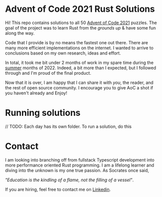 # Advent of Code 2021 Rust Solutions 

Hi! This repo contains solutions to all 50 [Advent of Code 2021](https://adventofcode.com/2021) puzzles.
The goal of the project was to learn Rust from the *grounds up* & have some fun along the way.

Code that I provide is by no means the fastest one out there. There are many more efficient implementations on the internet.
I wanted to arrive to conclusions based on my own research, ideas and effort.

In total, it took me bit under 2 months of work in my spare time during the [summer](https://en.wikipedia.org/wiki/Christmas_in_July) months of 2022.
Indeed, a bit more than I expected, but I followed through and I'm proud of the final product.

Now that it is over, I am happy that I can share it with *you*, the reader, and the rest of open source community. 
I encourage you to give AoC a shot if you haven't already and Enjoy!

# Running solutions

// TODO: Each day has its own folder. To run a solution, do this

# Contact

I am looking into branching off from fullstack Typescript development into more performance oriented Rust programming. 
I am a lifelong learner and diving into the unknown is my one true passion. As Socrates once said,

*"Education is the kindling of a flame, not the filling of a vessel"*.

If you are hiring, feel free to contact me on [Linkedin](https://www.linkedin.com/in/jan-male%C5%A1-49013616a/).
